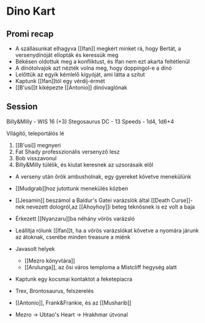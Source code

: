 ---
---
# Dino Kart 
## Promi recap
- A szállásunkat elhagyva [[Ifan]] megkért minket rá, hogy Bertát, a versenydínóját ellopták és keressük meg
- Békésen oldottuk meg a konfliktust, és Ifan nem ezt akarta feltétlenül
- A dínótolvajok azt nézték volna meg, hogy doppingol-e a dínó
- Lelőttük az egyik kémlelő kígyóját, ami látta a szitut
- Kaptunk [[Ifan]]tól egy vérdíj-érmét
- [[B'usi]]t kiképezte [[Antonio]] dínóvaglónak

## Session
Billy&Milly - WIS 16 (+3)
Stegosaurus DC - 13
Speeds - 1d4, 1d6+4

Világító, teleportálós lé

1. [[B'usi]] megnyeri
2. Fat Shady professzionális versenyző lesz
3. Bob visszavonul
4. Billy&Milly túlélik, és kiutat keresnek az uzsorásaik elől

- A verseny után őrök ambusholnak, egy gyereket követve menekülünk
- [[Mudgrab]]hoz jutottunk menekülés közben
- [[Jesamin]] beszámol a Baldur's Gatei varázslók által [[Death Curse]]-nek nevezett dologról,az [[Ahoyhoy]]i beteg teknősnek is ez volt a baja
- Érkezett [[Nyanzaru]]ba néhány vörös varázsló
- Leállítja rólunk [[Ifan]]t, ha a vörös varázslókat követve a nyomára járunk az átoknak, cserébe minden treasure a miénk
- Javasolt helyek
	- [[Mezro könyvtára]]
	- [[Arulunga]], az ősi város temploma a Mistcliff hegység alatt
- Kaptunk egy kocsmai kontaktot a feketepiacra

- Trex, Brontosaurus, felszerelés
- [[Antonio]], Frank&Frankie, és az [[Musharib]]
- Mezro &rarr; Ubtao's Heart &rarr; Hrakhmar útvonal